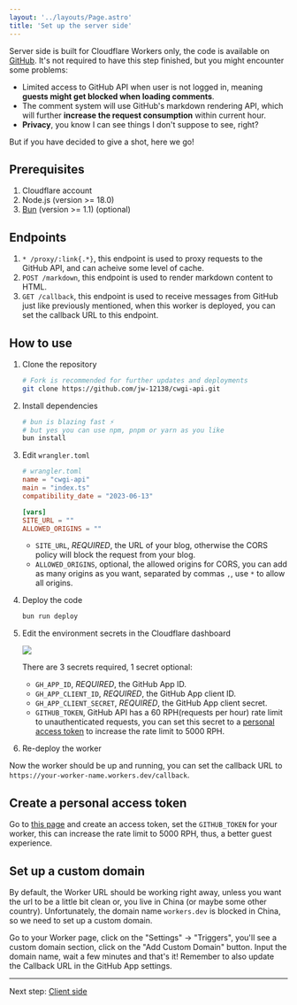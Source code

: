 ```yaml
---
layout: '../layouts/Page.astro'
title: 'Set up the server side'
---
```


Server side is built for Cloudflare Workers only, the code is available on [GitHub](https://github.com/jw-12138/cwgi-api). It's not required to have this step finished, but you might encounter some problems:

- Limited access to GitHub API when user is not logged in, meaning **guests might get blocked when loading comments**.
- The comment system will use GitHub's markdown rendering API, which will further **increase the request consumption** within current hour.
- **Privacy**, you know I can see things I don't suppose to see, right?

But if you have decided to give a shot, here we go!

## Prerequisites

1. Cloudflare account
2. Node.js (version >= 18.0)
3. [Bun](https://bun.sh) (version >= 1.1) (optional)

## Endpoints

1. `* /proxy/:link{.*}`, this endpoint is used to proxy requests to the GitHub API, and can acheive some level of cache.
2. `POST /markdown`, this endpoint is used to render markdown content to HTML.
3. `GET /callback`, this endpoint is used to receive messages from GitHub just like previously mentioned, when this worker is deployed, you can set the callback URL to this endpoint.

## How to use

1. Clone the repository

   ```bash
   # Fork is recommended for further updates and deployments
   git clone https://github.com/jw-12138/cwgi-api.git
   ```

2. Install dependencies

   ```bash
   # bun is blazing fast ⚡️
   # but yes you can use npm, pnpm or yarn as you like
   bun install 
   ```

3. Edit `wrangler.toml`

    ```toml
    # wrangler.toml
    name = "cwgi-api"
    main = "index.ts"
    compatibility_date = "2023-06-13"

    [vars]
    SITE_URL = ""
    ALLOWED_ORIGINS = ""
    ```
  
    - `SITE_URL`, _REQUIRED_, the URL of your blog, otherwise the CORS policy will block the request from your blog.
    - `ALLOWED_ORIGINS`, optional, the allowed origins for CORS, you can add as many origins as you want, separated by commas `,`, use `*` to allow all origins.

4. Deploy the code

   ```bash
   bun run deploy
   ```

5. Edit the environment secrets in the Cloudflare dashboard

   ![](https://blog-r2.jw1.dev/Zjequ8swKA3ZxBNI.webp)

   There are 3 secrets required, 1 secret optional:

   - `GH_APP_ID`, _REQUIRED_, the GitHub App ID.
   - `GH_APP_CLIENT_ID`, _REQUIRED_, the GitHub App client ID.
   - `GH_APP_CLIENT_SECRET`, _REQUIRED_, the GitHub App client secret.
   - `GITHUB_TOKEN`, GitHub API has a 60 RPH(requests per hour) rate limit to unauthenticated requests, you can set this secret to a [personal access token](https://github.com/settings/tokens?type=beta) to increase the rate limit to 5000 RPH.

6. Re-deploy the worker

Now the worker should be up and running, you can set the callback URL to `https://your-worker-name.workers.dev/callback`.

## Create a personal access token

Go to [this page](https://github.com/settings/tokens?type=beta) and create an access token, set the `GITHUB_TOKEN` for your worker, this can increase the rate limit to 5000 RPH, thus, a better guest experience.

## Set up a custom domain

By default, the Worker URL should be working right away, unless you want the url to be a little bit clean or, you live in China (or maybe some other country). Unfortunately, the domain name `workers.dev` is blocked in China, so we need to set up a custom domain.

Go to your Worker page, click on the "Settings" -> "Triggers", you'll see a custom domain section, click on the "Add Custom Domain" button. Input the domain name, wait a few minutes and that's it! Remember to also update the Callback URL in the GitHub App settings.

---

Next step: [Client side](/client-side)

